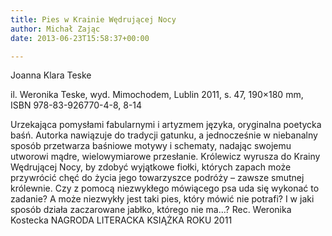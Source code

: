 ```yaml
---
title: Pies w Krainie Wędrującej Nocy
author: Michał Zając
date: 2013-06-23T15:58:37+00:00

---
```

Joanna Klara Teske

il. Weronika Teske, wyd. Mimochodem, Lublin 2011, s. 47, 190&#215;180 mm, ISBN 978-83-926770-4-8, 8-14


  Urzekająca pomysłami fabularnymi i artyzmem języka, oryginalna poetycka baśń. Autorka nawiązuje do tradycji gatunku, a jednocześnie w niebanalny sposób przetwarza baśniowe motywy i schematy, nadając swojemu utworowi mądre, wielowymiarowe przesłanie. Królewicz wyrusza do Krainy Wędrującej Nocy, by zdobyć wyjątkowe fiołki, których zapach może przywrócić chęć do życia jego towarzyszce podróży – zawsze smutnej królewnie. Czy z pomocą niezwykłego mówiącego psa uda się wykonać to zadanie? A może niezwykły jest taki pies, który mówić nie potrafi? I w jaki sposób działa zaczarowane jabłko, którego nie ma…? Rec. Weronika Kostecka
NAGRODA LITERACKA KSIĄŻKA ROKU 2011
